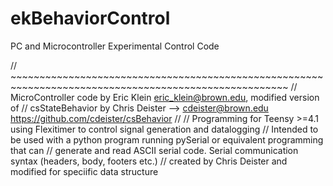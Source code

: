 # ekBehaviorControl
 PC and Microcontroller Experimental Control Code


// ~~~~~~~~~~~~~~~~~~~~~~~~~~~~~~~~~~~~~~~~~~~~~~~~~~~~~~~~~~~~~~~~~~~~~~~~~~~~~~~~~~~~~~~~~~~~~~~~~~~~~~
// MicroController code by Eric Klein eric_klein@brown.edu, modified version of 
// csStateBehavior by Chris Deister --> cdeister@brown.edu https://github.com/cdeister/csBehavior
// 
// Programming for Teensy >=4.1 using Flexitimer to control signal generation and datalogging
// Intended to be used with a python program running pySerial or equivalent programming that can
// generate and read ASCII serial code. Serial communication syntax (headers, body, footers etc.) 
// created by Chris Deister and modified for speciific data structure 
